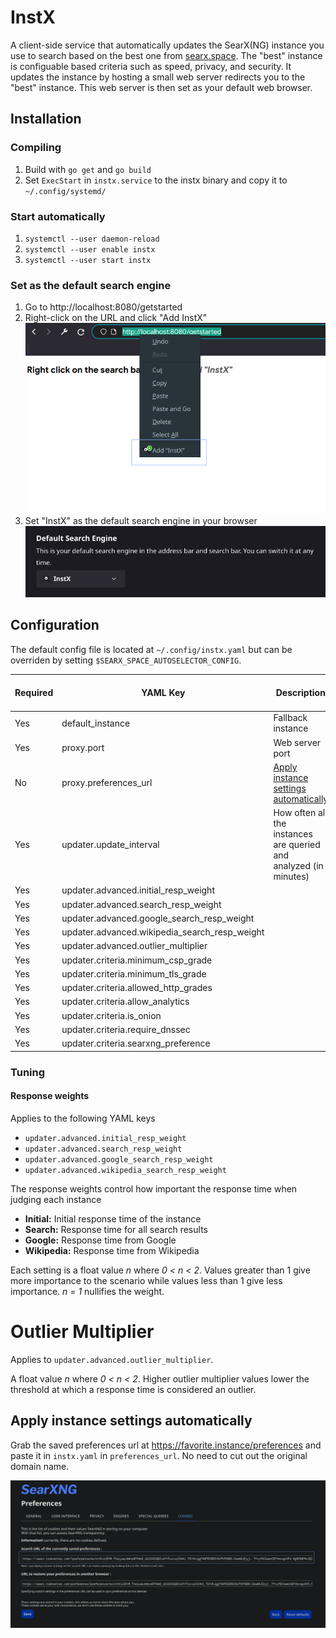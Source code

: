 # InstX

A client-side service that automatically updates the SearX(NG) instance you use to search based on the best one from [searx.space](https://searx.space). The "best" instance is configuable based criteria such as speed, privacy, and security. It updates the instance by hosting a small web server redirects you to the "best" instance. This web server is then set as your default web browser.

## Installation

### Compiling
1. Build with `go get` and `go build`
2. Set `ExecStart` in `instx.service` to the instx binary and copy it to `~/.config/systemd/`

### Start automatically
1. `systemctl --user daemon-reload`
2. `systemctl --user enable instx`
3. `systemctl --user start instx`

### Set as the default search engine
1. Go to http://localhost:8080/getstarted
2. Right-click on the URL and click "Add InstX"
![Add InstX](./images/getstarted.png)
3. Set "InstX" as the default search engine in your browser
![Set as default search engine](./images/ff_default_search_engine.png)

## Configuration
The default config file is located at `~/.config/instx.yaml` but can be overriden by setting `$SEARX_SPACE_AUTOSELECTOR_CONFIG`.

|Required|YAML Key|Description|Go Data Type|Default Value|
|---|---|---|---|---|
|Yes|default_instance|Fallback instance|string|None|
|Yes|proxy.port|Web server port|int|8080|
|No|proxy.preferences_url|[Apply instance settings automatically](#apply-instance-settings-automatically)|string|None|
|Yes|updater.update_interval|How often all the instances are queried and analyzed (in minutes)|int64|180 (3 hours)|
|Yes|updater.advanced.initial_resp_weight||float64|1.2|
|Yes|updater.advanced.search_resp_weight||float64|1.2|
|Yes|updater.advanced.google_search_resp_weight||float64|0.6|
|Yes|updater.advanced.wikipedia_search_resp_weight||float64|0.8|
|Yes|updater.advanced.outlier_multiplier||float64|2.0|
|Yes|updater.criteria.minimum_csp_grade||string|A|
|Yes|updater.criteria.minimum_tls_grade||string|A|
|Yes|updater.criteria.allowed_http_grades||[]string|[V, F, C]|
|Yes|updater.criteria.allow_analytics||bool|no|
|Yes|updater.criteria.is_onion||bool|no|
|Yes|updater.criteria.require_dnssec||bool|no|
|Yes|updater.criteria.searxng_preference||string|required|

### Tuning

#### Response weights
Applies to the following YAML keys
* `updater.advanced.initial_resp_weight`
* `updater.advanced.search_resp_weight`
* `updater.advanced.google_search_resp_weight`
* `updater.advanced.wikipedia_search_resp_weight`

The response weights control how important the response time when judging each instance
* **Initial:** Initial response time of the instance
* **Search:** Response time for all search results
* **Google:** Response time from Google
* **Wikipedia:** Response time from Wikipedia

Each setting is a float value _n_ where _0 < n < 2_. Values greater than 1 give more importance to the scenario while values less than 1 give less importance. _n = 1_ nullifies the weight.

# Outlier Multiplier
Applies to `updater.advanced.outlier_multiplier`.

A float value _n_ where _0 < n < 2_. Higher outlier multiplier values lower the threshold at which a response time is considered an outlier.

## Apply instance settings automatically

Grab the saved preferences url at https://favorite.instance/preferences and paste it in `instx.yaml` in `preferences_url`. No need to cut out the original domain name.

![Instance preferences](./images/preferences_url.png)


